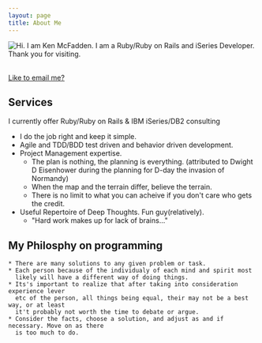 ```yaml
---
layout: page
title: About Me
---
```

<span class="center">
        <img style= "float: left;" class = "center" src ="http://www.gravatar.com/avatar/7d80ca4ea924dae867bfd78513b4b3b1.png" />
    </span>

<p>
Hi.  I am Ken McFadden. I am a Ruby/Ruby on Rails and iSeries Developer.  Thank you for visiting.
</p>
<br/>
<a href="mailto:rails@kenmcfadden.com">Like to email me? </a>

## Services

I currently offer Ruby/Ruby on Rails & IBM iSeries/DB2 consulting

* I do the job right and keep it simple.
* Agile and TDD/BDD test driven and behavior driven development.
* Project Management expertise.
    * The plan is nothing, the planning is everything. (attributed to Dwight D Eisenhower during the planning for D-day the invasion of Normandy)
    * When the map and the terrain differ, believe the terrain.
    * There is no limit to what you can acheive if you don't care who gets the credit.
* Useful Repertoire of Deep Thoughts.  Fun guy(relatively).
    * "Hard work makes up for lack of brains..."

## My Philosphy on programming
    * There are many solutions to any given problem or task.
    * Each person because of the individualy of each mind and spirit most 
      likely will have a different way of doing things.
    * Its's important to realize that after taking into consideration experience lever
      etc of the person, all things being equal, their may not be a best way, or at least
      it't probably not worth the time to debate or argue.
    * Consider the facts, choose a solution, and adjust as and if necessary. Move on as there
      is too much to do.
